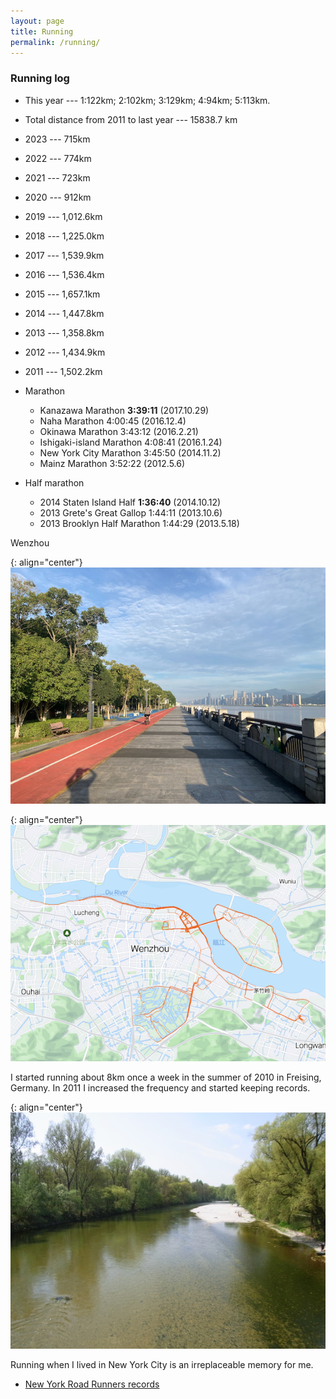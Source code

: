```yaml
---
layout: page
title: Running
permalink: /running/
---
```


### Running log

- This year --- 1:122km; 2:102km; 3:129km; 4:94km; 5:113km.
- Total distance from 2011 to last year --- 15838.7 km   
- 2023 --- 715km
- 2022 --- 774km      
- 2021 --- 723km
- 2020 --- 912km
- 2019 --- 1,012.6km
- 2018 --- 1,225.0km
- 2017 --- 1,539.9km
- 2016 --- 1,536.4km
- 2015 --- 1,657.1km
- 2014 --- 1,447.8km
- 2013 --- 1,358.8km
- 2012 --- 1,434.9km 
- 2011 --- 1,502.2km 

- Marathon
  - Kanazawa Marathon			**3:39:11**	(2017.10.29)
  - Naha Marathon			4:00:45		(2016.12.4)
  - Okinawa Marathon			3:43:12		(2016.2.21)
  - Ishigaki-island Marathon		4:08:41		(2016.1.24)
  - New York City Marathon		3:45:50		(2014.11.2)
  - Mainz Marathon			3:52:22		(2012.5.6)


- Half marathon
  - 2014 Staten Island Half             **1:36:40**         (2014.10.12)
  - 2013 Grete's Great Gallop           1:44:11         (2013.10.6)
  - 2013 Brooklyn Half Marathon         1:44:29         (2013.5.18)



Wenzhou

{: align="center"}
![Wenzhou](/assets/img/wenzhou_run.jpeg)

{: align="center"}
![Running heatmap](/assets/img/heatmap.png)

I started running about 8km once a week in the summer of 2010 in Freising, Germany. In 2011 I increased the frequency and started keeping records.

{: align="center"}
![Isar](/assets/img/Freising.jpeg)


Running when I lived in New York City is an irreplaceable memory for me.

- [New York Road Runners records](https://results.nyrr.org/runner/15289676/races)
